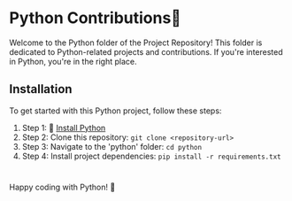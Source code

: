 # Python Contributions🐍

Welcome to the Python folder of the Project Repository! This folder is dedicated to Python-related projects and contributions. If you're interested in Python, you're in the right place.


## Installation

To get started with this Python project, follow these steps:

1. Step 1: 🐍 [Install Python](https://www.python.org/downloads/)
2. Step 2: Clone this repository: `git clone <repository-url>`
3. Step 3: Navigate to the 'python' folder: `cd python`
4. Step 4: Install project dependencies: `pip install -r requirements.txt`

#

Happy coding with Python! 🚀
